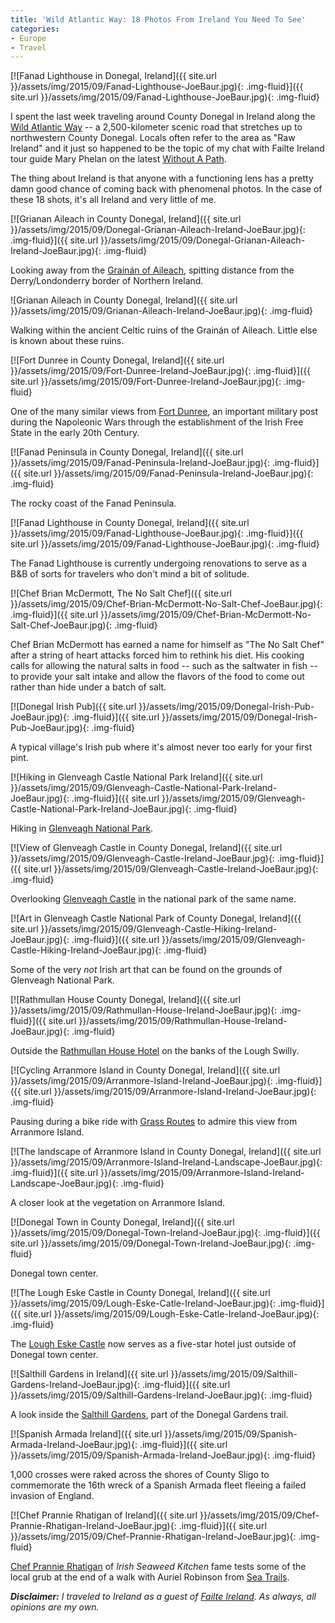 ```yaml
---
title: 'Wild Atlantic Way: 18 Photos From Ireland You Need To See'
categories:
- Europe
- Travel
---
```


[![Fanad Lighthouse in Donegal, Ireland]({{ site.url }}/assets/img/2015/09/Fanad-Lighthouse-JoeBaur.jpg){: .img-fluid}]({{ site.url }}/assets/img/2015/09/Fanad-Lighthouse-JoeBaur.jpg){: .img-fluid}

I spent the last week traveling around County Donegal in Ireland along the [Wild Atlantic Way](http://www.wildatlanticway.com/home/) -- a 2,500-kilometer scenic road that stretches up to northwestern County Donegal. Locals often refer to the area as "Raw Ireland" and it just so happened to be the topic of my chat with Failte Ireland tour guide Mary Phelan on the latest [Without A Path](https://withoutapath.com/irish-tourism-mary-phelan/).

The thing about Ireland is that anyone with a functioning lens has a pretty damn good chance of coming back with phenomenal photos. In the case of these 18 shots, it's all Ireland and very little of me.<!-- more -->

[![Grianan Aileach in County Donegal, Ireland]({{ site.url }}/assets/img/2015/09/Donegal-Grianan-Aileach-Ireland-JoeBaur.jpg){: .img-fluid}]({{ site.url }}/assets/img/2015/09/Donegal-Grianan-Aileach-Ireland-JoeBaur.jpg){: .img-fluid}

Looking away from the [Grainán of Aileach](http://www.discoverireland.ie/Arts-Culture-Heritage/grianan-of-aileach/73795), spitting distance from the Derry/Londonderry border of Northern Ireland.

![Grianan Aileach in County Donegal, Ireland]({{ site.url }}/assets/img/2015/09/Grianan-Aileach-Ireland-JoeBaur.jpg){: .img-fluid}

Walking within the ancient Celtic ruins of the Grainán of Aileach. Little else is known about these ruins.

[![Fort Dunree in County Donegal, Ireland]({{ site.url }}/assets/img/2015/09/Fort-Dunree-Ireland-JoeBaur.jpg){: .img-fluid}]({{ site.url }}/assets/img/2015/09/Fort-Dunree-Ireland-JoeBaur.jpg){: .img-fluid}

One of the many similar views from [Fort Dunree](http://www.dunree.pro.ie/home.html), an important military post during the Napoleonic Wars through the establishment of the Irish Free State in the early 20th Century.

[![Fanad Peninsula in County Donegal, Ireland]({{ site.url }}/assets/img/2015/09/Fanad-Peninsula-Ireland-JoeBaur.jpg){: .img-fluid}]({{ site.url }}/assets/img/2015/09/Fanad-Peninsula-Ireland-JoeBaur.jpg){: .img-fluid}

The rocky coast of the Fanad Peninsula.

[![Fanad Lighthouse in County Donegal, Ireland]({{ site.url }}/assets/img/2015/09/Fanad-Lighthouse-JoeBaur.jpg){: .img-fluid}]({{ site.url }}/assets/img/2015/09/Fanad-Lighthouse-JoeBaur.jpg){: .img-fluid}

The Fanad Lighthouse is currently undergoing renovations to serve as a B&B of sorts for travelers who don't mind a bit of solitude.

[![Chef Brian McDermott, The No Salt Chef]({{ site.url }}/assets/img/2015/09/Chef-Brian-McDermott-No-Salt-Chef-JoeBaur.jpg){: .img-fluid}]({{ site.url }}/assets/img/2015/09/Chef-Brian-McDermott-No-Salt-Chef-JoeBaur.jpg){: .img-fluid}

Chef Brian McDermott has earned a name for himself as "The No Salt Chef" after a string of heart attacks forced him to rethink his diet. His cooking calls for allowing the natural salts in food -- such as the saltwater in fish -- to provide your salt intake and allow the flavors of the food to come out rather than hide under a batch of salt.

[![Donegal Irish Pub]({{ site.url }}/assets/img/2015/09/Donegal-Irish-Pub-JoeBaur.jpg){: .img-fluid}]({{ site.url }}/assets/img/2015/09/Donegal-Irish-Pub-JoeBaur.jpg){: .img-fluid}

A typical village's Irish pub where it's almost never too early for your first pint.

[![Hiking in Glenveagh Castle National Park Ireland]({{ site.url }}/assets/img/2015/09/Glenveagh-Castle-National-Park-Ireland-JoeBaur.jpg){: .img-fluid}]({{ site.url }}/assets/img/2015/09/Glenveagh-Castle-National-Park-Ireland-JoeBaur.jpg){: .img-fluid}

Hiking in [Glenveagh National Park](http://www.glenveaghnationalpark.ie/).

[![View of Glenveagh Castle in County Donegal, Ireland]({{ site.url }}/assets/img/2015/09/Glenveagh-Castle-Ireland-JoeBaur.jpg){: .img-fluid}]({{ site.url }}/assets/img/2015/09/Glenveagh-Castle-Ireland-JoeBaur.jpg){: .img-fluid}

Overlooking [Glenveagh Castle](http://www.discoverireland.ie/Arts-Culture-Heritage/glenveagh-national-park-and-castle/536) in the national park of the same name.

[![Art in Glenveagh Castle National Park of County Donegal, Ireland]({{ site.url }}/assets/img/2015/09/Glenveagh-Castle-Hiking-Ireland-JoeBaur.jpg){: .img-fluid}]({{ site.url }}/assets/img/2015/09/Glenveagh-Castle-Hiking-Ireland-JoeBaur.jpg){: .img-fluid}

Some of the very _not_ Irish art that can be found on the grounds of Glenveagh National Park.

[![Rathmullan House County Donegal, Ireland]({{ site.url }}/assets/img/2015/09/Rathmullan-House-Ireland-JoeBaur.jpg){: .img-fluid}]({{ site.url }}/assets/img/2015/09/Rathmullan-House-Ireland-JoeBaur.jpg){: .img-fluid}

Outside the [Rathmullan House Hotel](http://www.rathmullanhouse.com/) on the banks of the Lough Swilly.

[![Cycling Arranmore Island in County Donegal, Ireland]({{ site.url }}/assets/img/2015/09/Arranmore-Island-Ireland-JoeBaur.jpg){: .img-fluid}]({{ site.url }}/assets/img/2015/09/Arranmore-Island-Ireland-JoeBaur.jpg){: .img-fluid}

Pausing during a bike ride with [Grass Routes](http://grassroutes.ie/) to admire this view from Arranmore Island.

[![The landscape of Arranmore Island in County Donegal, Ireland]({{ site.url }}/assets/img/2015/09/Arranmore-Island-Ireland-Landscape-JoeBaur.jpg){: .img-fluid}]({{ site.url }}/assets/img/2015/09/Arranmore-Island-Ireland-Landscape-JoeBaur.jpg){: .img-fluid}

A closer look at the vegetation on Arranmore Island.

[![Donegal Town in County Donegal, Ireland]({{ site.url }}/assets/img/2015/09/Donegal-Town-Ireland-JoeBaur.jpg){: .img-fluid}]({{ site.url }}/assets/img/2015/09/Donegal-Town-Ireland-JoeBaur.jpg){: .img-fluid}

Donegal town center.

[![The Lough Eske Castle in County Donegal, Ireland]({{ site.url }}/assets/img/2015/09/Lough-Eske-Catle-Ireland-JoeBaur.jpg){: .img-fluid}]({{ site.url }}/assets/img/2015/09/Lough-Eske-Catle-Ireland-JoeBaur.jpg){: .img-fluid}

The [Lough Eske Castle](http://www.solishotels.com/lougheskecastle/) now serves as a five-star hotel just outside of Donegal town center.

[![Salthill Gardens in Ireland]({{ site.url }}/assets/img/2015/09/Salthill-Gardens-Ireland-JoeBaur.jpg){: .img-fluid}]({{ site.url }}/assets/img/2015/09/Salthill-Gardens-Ireland-JoeBaur.jpg){: .img-fluid}

A look inside the [Salthill Gardens](http://donegalgardens.com), part of the Donegal Gardens trail.

[![Spanish Armada Ireland]({{ site.url }}/assets/img/2015/09/Spanish-Armada-Ireland-JoeBaur.jpg){: .img-fluid}]({{ site.url }}/assets/img/2015/09/Spanish-Armada-Ireland-JoeBaur.jpg){: .img-fluid}

1,000 crosses were raked across the shores of County Sligo to commemorate the 16th wreck of a Spanish Armada fleet fleeing a failed invasion of England.

[![Chef Prannie Rhatigan of Ireland]({{ site.url }}/assets/img/2015/09/Chef-Prannie-Rhatigan-Ireland-JoeBaur.jpg){: .img-fluid}]({{ site.url }}/assets/img/2015/09/Chef-Prannie-Rhatigan-Ireland-JoeBaur.jpg){: .img-fluid}

[Chef Prannie Rhatigan](http://irishseaweedkitchen.ie/) of _Irish Seaweed Kitchen_ fame tests some of the local grub at the end of a walk with Auriel Robinson from [Sea Trails](http://seatrails.ie).

_**Disclaimer:** I traveled to Ireland as a guest of [Failte Ireland](http://www.failteireland.ie/). As always, all opinions are my own._
